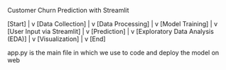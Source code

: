 Customer Churn Prediction with Streamlit


[Start]
   |
   v
[Data Collection]
   |
   v
[Data Processing]
   |
   v
[Model Training]
   |
   v
[User Input via Streamlit]
   |
   v
[Prediction]
   |
   v
[Exploratory Data Analysis (EDA)]
   |
   v
[Visualization]
   |
   v
[End]


app.py is the main file in which we use to code and deploy the model on web
